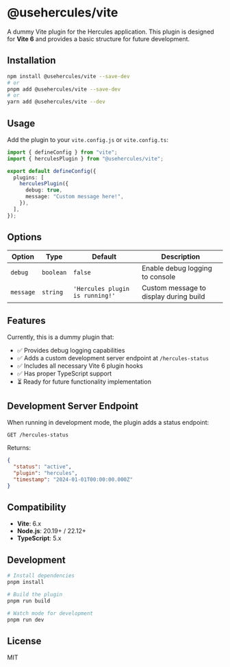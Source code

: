 # @usehercules/vite

A dummy Vite plugin for the Hercules application. This plugin is designed for **Vite 6** and provides a basic structure for future development.

## Installation

```bash
npm install @usehercules/vite --save-dev
# or
pnpm add @usehercules/vite --save-dev
# or
yarn add @usehercules/vite --dev
```

## Usage

Add the plugin to your `vite.config.js` or `vite.config.ts`:

```typescript
import { defineConfig } from "vite";
import { herculesPlugin } from "@usehercules/vite";

export default defineConfig({
  plugins: [
    herculesPlugin({
      debug: true,
      message: "Custom message here!",
    }),
  ],
});
```

## Options

| Option    | Type      | Default                         | Description                            |
| --------- | --------- | ------------------------------- | -------------------------------------- |
| `debug`   | `boolean` | `false`                         | Enable debug logging to console        |
| `message` | `string`  | `'Hercules plugin is running!'` | Custom message to display during build |

## Features

Currently, this is a dummy plugin that:

- ✅ Provides debug logging capabilities
- ✅ Adds a custom development server endpoint at `/hercules-status`
- ✅ Includes all necessary Vite 6 plugin hooks
- ✅ Has proper TypeScript support
- ⏳ Ready for future functionality implementation

## Development Server Endpoint

When running in development mode, the plugin adds a status endpoint:

```
GET /hercules-status
```

Returns:

```json
{
  "status": "active",
  "plugin": "hercules",
  "timestamp": "2024-01-01T00:00:00.000Z"
}
```

## Compatibility

- **Vite**: 6.x
- **Node.js**: 20.19+ / 22.12+
- **TypeScript**: 5.x

## Development

```bash
# Install dependencies
pnpm install

# Build the plugin
pnpm run build

# Watch mode for development
pnpm run dev
```

## License

MIT
